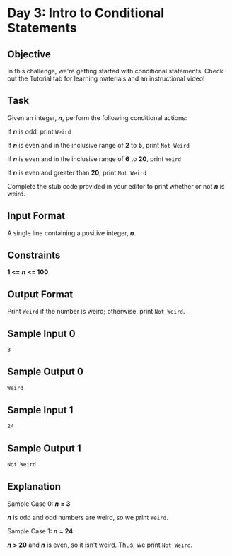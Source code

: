# Day 3: Intro to Conditional Statements

## Objective 
In this challenge, we're getting started with conditional statements. Check out the Tutorial tab for learning materials and an instructional video!

## Task 
Given an integer, **_n_**, perform the following conditional actions:

If **_n_** is odd, print ```Weird```

If **_n_** is even and in the inclusive range of **2** to **5**, print ```Not Weird```

If **_n_** is even and in the inclusive range of **6** to **20**, print ```Weird```

If **_n_** is even and greater than **20**, print ```Not Weird```

Complete the stub code provided in your editor to print whether or not **_n_** is weird.

## Input Format

A single line containing a positive integer, **_n_**.

## Constraints
**1 <=** **_n_** **<= 100**

## Output Format

Print ```Weird``` if the number is weird; otherwise, print ```Not Weird```.

## Sample Input 0

```bash
3
```

## Sample Output 0

```bash
Weird
```

## Sample Input 1

```bash
24
```

## Sample Output 1

```bash
Not Weird
```

## Explanation

Sample Case 0: **_n_** **= 3** 

**_n_** is odd and odd numbers are weird, so we print ```Weird```.

Sample Case 1:  **_n_** **= 24**

**_n_** **> 20** and **_n_** is even, so it isn't weird. Thus, we print ```Not Weird```.
